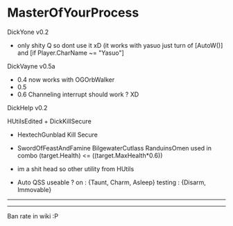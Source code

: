 # MasterOfYourProcess

DickYone v0.2
-  only shity Q so dont use it xD (it works with yasuo just turn of [AutoW()] and [if Player.CharName ~= "Yasuo"]


DickVayne v0.5a
- 0.4 now works with OGOrbWalker
- 0.5 
- 0.6 Channeling interrupt should work ? XD 

DickHelp  v0.2

HUtilsEdited + DickKillSecure

- HextechGunblad Kill Secure

- SwordOfFeastAndFamine  BilgewaterCutlass  RanduinsOmen used in combo (target.Health) <= ((target.MaxHealth*0.6))
- im a shit head so other utility from HUtils
- Auto QSS useable ? on : {Taunt, Charm, Asleep} testing : {Disarm, Immovable}

----------------------------------------------------------------
----------------------------------------------------------------

Ban rate in wiki :P
